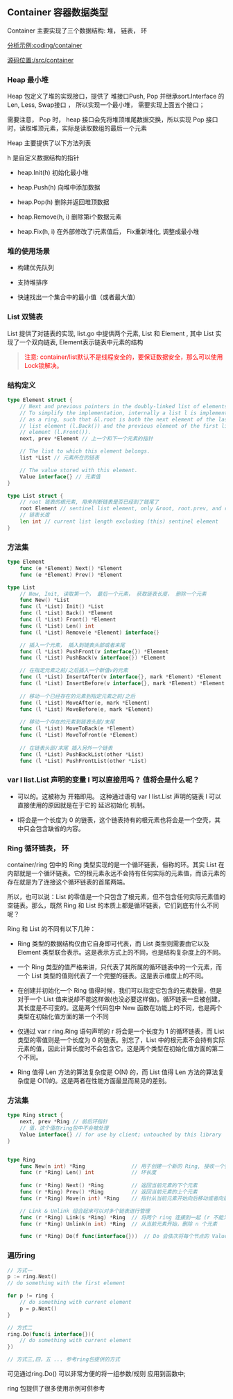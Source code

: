 
## Container  容器数据类型

Container 主要实现了三个数据结构: 堆， 链表， 环 

[分析示例:coding/container](../coding/container)

[源码位置:/src/container](../go/src/container)

### Heap  最小堆

Heap 包定义了堆的实现接口，提供了 堆接口Push, Pop 并继承sort.Interface 的 Len, Less, Swap接口 ， 所以实现一个最小堆， 需要实现上面五个接口； 

需要注意， Pop 时， heap 接口会先将堆顶堆尾数据交换，所以实现 Pop 接口时，读取堆顶元素，实际是读取数组的最后一个元素 

Heap 主要提供了以下方法列表 

h 是自定义数据结构的指针

- heap.Init(h) 初始化最小堆 

- heap.Push(h) 向堆中添加数据 

- heap.Pop(h) 删除并返回堆顶数据

- heap.Remove(h, i) 删除第i个数据元素

- heap.Fix(h, i) 在外部修改了i元素值后， Fix重新堆化, 调整成最小堆

### 堆的使用场景

- 构建优先队列

- 支持堆排序

- 快速找出一个集合中的最小值（或者最大值）


### List 双链表

List 提供了对链表的实现,  list.go 中提供两个元素, List 和 Element , 其中 List 实现了一个双向链表, Element表示链表中元素的结构

> <font color='red'>注意: container/list默认不是线程安全的，要保证数据安全，那么可以使用Lock锁解决。</font>

### 结构定义 

```go 
type Element struct {
	// Next and previous pointers in the doubly-linked list of elements.
	// To simplify the implementation, internally a list l is implemented
	// as a ring, such that &l.root is both the next element of the last
	// list element (l.Back()) and the previous element of the first list
	// element (l.Front()).
	next, prev *Element // 上一个和下一个元素的指针

	// The list to which this element belongs.
	list *List // 元素所在的链表

	// The value stored with this element.
	Value interface{} // 元素值
}

type List struct {
	// root 链表的根元素, 用来判断链表是否已经到了链尾了
	root Element // sentinel list element, only &root, root.prev, and root.next are used
	// 链表长度
	len int // current list length excluding (this) sentinel element
}
```

### 方法集

```go 
type Element
    func (e *Element) Next() *Element                                   // 返回该元素的下一个元素，如果没有下一个元素则返回 nil
    func (e *Element) Prev() *Element                                   // 返回该元素的前一个元素，如果没有前一个元素则返回nil

type List     
    // New, Init, 读取第一个， 最后一个元素， 获取链表长度， 删除一个元素                           
    func New() *List                                                    // 返回一个初始化的list
    func (l *List) Init() *List                                         // list l 初始化或者清除 list l
    func (l *List) Back() *Element                                      // 获取list l的最后一个元素
    func (l *List) Front() *Element                                     // 获取list l的最后一个元素
    func (l *List) Len() int                                            // 获取 list l 的长度
    func (l *List) Remove(e *Element) interface{}                       // 如果元素 e 属于list l，将其从 list 中删除，并返回元素 e 的值

    // 插入一个元素， 插入到链表头部或者末尾 
    func (l *List) PushFront(v interface{}) *Element                    // 在 list l 的首部插入值为 v 的元素，并返回该元素              
    func (l *List) PushBack(v interface{}) *Element                     // 在 list l 的末尾插入值为 v 的元素，并返回该元素              

    // 在指定元素之前/之后插入一个新值v的元素
    func (l *List) InsertAfter(v interface{}, mark *Element) *Element   // 在 list l 中元素 mark 之后插入一个值为 v 的元素，并返回该元素，如果 mark 不是list中元素，则 list 不改变
    func (l *List) InsertBefore(v interface{}, mark *Element) *Element  // 在 list l 中元素 mark 之前插入一个值为 v 的元素，并返回该元素，如果 mark 不是list中元素，则 list 不改变
    
    // 移动一个已经存在的元素到指定元素之前/之后
    func (l *List) MoveAfter(e, mark *Element)                          // 将元素 e 移动到元素 mark 之后，如果元素e 或者 mark 不属于 list l，或者 e==mark，则 list l 不改变
    func (l *List) MoveBefore(e, mark *Element)                         // 将元素 e 移动到元素 mark 之前，如果元素e 或者 mark 不属于 list l，或者 e==mark，则 list l 不改变
    
    // 移动一个存在的元素到链表头部/末尾
    func (l *List) MoveToBack(e *Element)                               // 将元素 e 移动到 list l 的末尾，如果 e 不属于list l，则list不改变             
    func (l *List) MoveToFront(e *Element)                              // 将元素 e 移动到 list l 的首部，如果 e 不属于list l，则list不改变             
    
    // 在链表头部/末尾 插入另外一个链表
    func (l *List) PushBackList(other *List)                            // 在 list l 的尾部插入另外一个 list，其中l 和 other 可以相等               
    func (l *List) PushFrontList(other *List)                           // 在 list l 的首部插入另外一个 list，其中 l 和 other 可以相等              
```

### var l list.List 声明的变量 l 可以直接用吗？ 值将会是什么呢？

- 可以的。这被称为 开箱即用。 这种通过语句 var l list.List 声明的链表 l 可以直接使用的原因就是在于它的 延迟初始化 机制。

- l将会是一个长度为 0 的链表，这个链表持有的根元素也将会是一个空壳，其中只会包含缺省的内容。


### Ring  循环链表， 环 

container/ring 包中的 Ring 类型实现的是一个循环链表，俗称的环。其实 List 在内部就是一个循环链表。它的根元素永远不会持有任何实际的元素值，而该元素的存在就是为了连接这个循环链表的首尾两端。

所以，也可以说：List 的零值是一个只包含了根元素，但不包含任何实际元素值的空链表。那么，既然 Ring 和 List 的本质上都是循环链表，它们到底有什么不同呢？

Ring 和 List 的不同有以下几种：

- Ring 类型的数据结构仅由它自身即可代表，而 List 类型则需要由它以及 Element 类型联合表示。这是表示方式上的不同，也是结构复杂度上的不同。

- 一个 Ring 类型的值严格来讲，只代表了其所属的循环链表中的一个元素，而一个 List 类型的值则代表了一个完整的链表。这是表示维度上的不同。

- 在创建并初始化一个 Ring 值得时候，我们可以指定它包含的元素数量，但是对于一个 List 值来说却不能这样做(也没必要这样做)。循环链表一旦被创建，其长度是不可变的。这是两个代码包中 New 函数在功能上的不同，也是两个类型在初始化值方面的第一个不同

- 仅通过 var r ring.Ring 语句声明的 r 将会是一个长度为 1 的循环链表，而 List 类型的零值则是一个长度为 0 的链表。别忘了，List 中的根元素不会持有实际元素的值，因此计算长度时不会包含它。这是两个类型在初始化值方面的第二个不同。

- Ring 值得 Len 方法的算法复杂度是 O(N) 的，而 List 值得 Len 方法的算法复杂度是 O(1)的。这是两者在性能方面最显而易见的差别。

### 方法集

```go
type Ring struct {
	next, prev *Ring // 前后环指针
	// 值，这个值在ring包中不会被处理
	Value interface{} // for use by client; untouched by this library
}


type Ring
    func New(n int) *Ring               // 用于创建一个新的 Ring, 接收一个整形参数，用于初始化 Ring 的长度  
    func (r *Ring) Len() int            // 环长度
    
    func (r *Ring) Next() *Ring         // 返回当前元素的下个元素
    func (r *Ring) Prev() *Ring         // 返回当前元素的上个元素
    func (r *Ring) Move(n int) *Ring    // 指针从当前元素开始向后移动或者向前(n 可以为负数)

    // Link & Unlink 组合起来可以对多个链表进行管理
    func (r *Ring) Link(s *Ring) *Ring  // 将两个 ring 连接到一起 (r 不能为空)
    func (r *Ring) Unlink(n int) *Ring  // 从当前元素开始，删除 n 个元素

    func (r *Ring) Do(f func(interface{}))  // Do 会依次将每个节点的 Value 当作参数调用这个函数 f, 实际上这是策略方法的引用，通过传递不同的函数以在同一个 ring 上实现多种不同的操作。
```

### 遍历ring 

```go 
// 方式一
p := ring.Next()
// do something with the first element

for p != ring {
    // do something with current element
    p = p.Next()
}

// 方式二 
ring.Do(func(i interface{}){
    // do something with current element 
})

// 方式三,四，五 ... 参考ring包提供的方式 
```

可见通过ring.Do() 可以非常方便的将一组参数/规则 应用到函数中;

ring 包提供了很多使用示例可供参考

